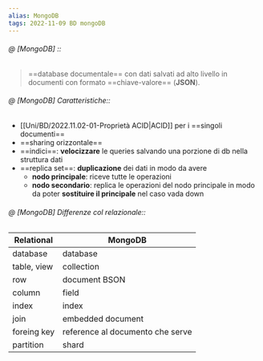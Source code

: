 ```yaml
---
alias: MongoDB
tags: 2022-11-09 BD mongoDB
---
```


###### @ [MongoDB] ::
> ==database documentale== con dati salvati ad alto livello in documenti con formato ==chiave-valore== (**JSON**).
<!--ID: 1673419627364-->


###### @ [MongoDB] Caratteristiche::
- [[Uni/BD/2022.11.02-01-Proprietà ACID|ACID]] per i ==singoli documenti==
- ==sharing orizzontale==
- ==indici==: **velocizzare** le queries salvando una porzione di db nella struttura dati
- ==replica set==: **duplicazione** dei dati in modo da avere
	- **nodo principale**: riceve tutte le operazioni
	- **nodo secondario**: replica le operazioni del nodo principale in modo da poter **sostituire il principale** nel caso vada down
<!--ID: 1673421881296-->



###### @ [MongoDB] Differenze col relazionale::

|Relational | MongoDB|
|---|---|
|database | database|
|table, view | collection|
|row |document BSON|
|column | field|
|index | index|
|join | embedded document|
|foreing key | reference al documento che serve|
|partition | shard|
<!--ID: 1673419627367-->

